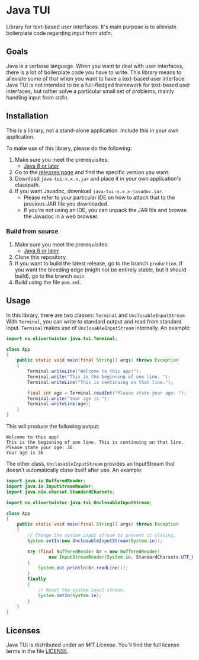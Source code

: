 # Java TUI

Library for text-based user interfaces. It's main purpose is to alleviate boilerplate code regarding input from _stdin_.

## Goals

Java is a verbose language. When you want to deal with user interfaces, there is a lot of boilerplate code you have to
write. This library means to alleviate some of that when you want to have a text-based user interface. Java TUI is not
intended to be a full-fledged framework for text-based user interfaces, but rather solve a particular small set of
problems, mainly handling input from *stdin*.

## Installation

This is a library, not a stand-alone application. Include this in your own application.

To make use of this library, please do the following:

1. Make sure you meet the prerequisites:
    * [Java 8 or later][javadl]
1. Go to the [releases page][releasesPage] and find the specific version you want.
1. Download `java-tui-x.x.x.jar` and place it in your own application's classpath.
1. If you want Javadoc, download `java-tui-x.x.x-javadoc.jar`.
    * Please refer to your particular IDE on how to attach that to the previous JAR file you downloaded.
    * If you're not using an IDE, you can unpack the JAR file and browse the Javadoc in a web browser.

### Build from source

1. Make sure you meet the prerequisites:
    * [Java 8 or later][javadl]
2. Clone this repository.
3. If you want to build the latest release, go to the branch `production`. If you want the bleeding edge (might not be entirely stable, but it should build), go to the branch `main`.
4. Build using the file `pom.xml`.

## Usage

In this library, there are two classes: `Terminal` and `UnclosableInputStream`. With `Terminal`, you can write to
standard output and read from standard input. `Terminal` makes use of `UnclosableInputStream` internally. An example:

```java
import nu.olivertwistor.java.tui.Terminal;

class App
{
	public static void main(final String[] args) throws Exception
	{
		Terminal.writeLine("Welcome to this app!");
		Terminal.write("This is the beginning of one line. ");
		Terminal.writeLine("This is continuing on that line.");

		final int age = Terminal.readInt("Please state your age: ");
		Terminal.write("Your age is ");
		Terminal.writeLine(age);
	}
}
```

This will produce the following output:

```
Welcome to this app!
This is the beginning of one line. This is continuing on that line.
Please state your age: 36
Your age is 36
```

The other class, `UnclosableInputStream` provides an InputStream that doesn't automatically close itself after use. An
example:

```java
import java.io.BufferedReader;
import java.io.InputStreamReader;
import java.nio.charset.StandardCharsets;

import nu.olivertwistor.java.tui.UnclosableInputStream;

class App
{
	public static void main(final String[] args) throws Exception
	{
		// Change the system input stream to prevent it closing.
		System.setIn(new UnclosableInputStream(System.in));

		try (final BufferedReader br = new BufferedReader(
				new InputStreamReader(System.in, StandardCharsets.UTF_8)))
		{
			System.out.println(br.readLine());
		}
		finally
		{
			// Reset the system input stream.
			System.setIn(System.in);
		}
	}
}
```

## Licenses

Java TUI is distributed under an *MIT License*. You'll find the full license terms in the file [LICENSE](LICENSE).


[javadl]: https://java.com/download/

[releasesPage]: https://github.com/olivertwistor/java-tui/releases

